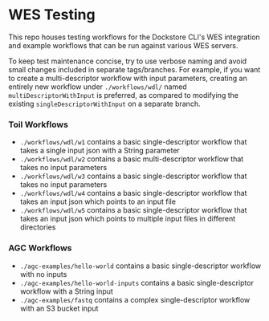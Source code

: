 # WES Testing
This repo houses testing workflows for the Dockstore CLI's WES integration and example workflows that can be run against various WES servers.

To keep test maintenance concise, try to use verbose naming and avoid small changes included in separate tags/branches. For example, if you want to create a multi-descriptor workflow with input parameters, creating an entirely new workflow under `./workflows/wdl/` named `multiDescriptorWithInput` is preferred, as compared to modifying the existing `singleDescriptorWithInput` on a separate branch.

### Toil Workflows

- `./workflows/wdl/w1` contains a basic single-descriptor workflow that takes a single input json with a String parameter
- `./workflows/wdl/w2` contains a basic multi-descriptor workflow that takes no input parameters
- `./workflows/wdl/w3` contains a basic single-descriptor workflow that takes no input parameters
- `./workflows/wdl/w4` contains a basic single-descriptor workflow that takes an input json which points to an input file
- `./workflows/wdl/w5` contains a basic single-descriptor workflow that takes an input json which points to multiple input files in different directories

### AGC Workflows
- `./agc-examples/hello-world` contains a basic single-descriptor workflow with no inputs
- `./agc-examples/hello-world-inputs` contains a basic single-descriptor workflow with a String input
- `./agc-examples/fastq` contains a complex single-descriptor workflow with an S3 bucket input
